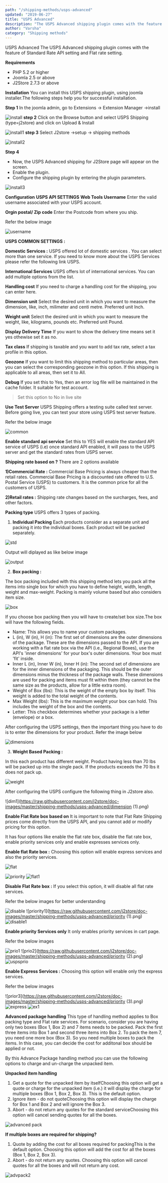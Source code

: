 ```yaml
---
path: "/shipping-methods/usps-advanced"
updated: "2019-06-27"
title: "USPS Advanced"
description: "The USPS Advanced shipping plugin comes with the feature of Standard Rate API setting and Flat rate setting."
author: "Varsha"
category: "Shipping methods"
---
```


USPS Advanced 
The USPS Advanced shipping plugin comes with the feature of Standard Rate API setting and Flat rate setting.

**Requirements**
* PHP 5.2 or higher
* Joomla 2.5 or above
* J2Store 2.7.3 or above

**Installation**
You can install this USPS shipping plugin, using joomla installer.The following steps help you for successful installation.

**Step 1**
In the joomla admin, go to Extensions -> Extension Manager ->install

![install](https://raw.githubusercontent.com/j2store/doc-images/master/shipping-methods/usps-advanced/Install.png)
**step 2**
Click on the Browse button and select USPS Shipping (type=j2store) and click on Upload & Install

![install1](https://raw.githubusercontent.com/j2store/doc-images/master/shipping-methods/usps-advanced/Install1.png)
**step 3**
Select J2store ->setup -> shipping methods

![install2](https://raw.githubusercontent.com/j2store/doc-images/master/shipping-methods/usps-advanced/Install2.png)


**Step 4**
* Now, the USPS Advanced shipping for J2Store page will appear on the screen.
* Enable the plugin.
* Configure the shipping plugin by entering the plugin parameters. 

![install3](https://raw.githubusercontent.com/j2store/doc-images/master/shipping-methods/usps-advanced/Install3.png)

**Configuration**
**USPS API SETTINGS**
**Web Tools Username**
Enter the valid username associated with your USPS account.

**Orgin postal/ Zip code**
Enter the Postcode from where you ship.

Refer the below image

![username](https://raw.githubusercontent.com/j2store/doc-images/master/shipping-methods/usps-advanced/Username.png)

**USPS COMMON SETTINGS :**

**Domestic Services :**
USPS offered lot of domestic services . You can select more than one service. If you need to know more about the USPS Services please refer the following link USPS.

**International Services**
USPS offers lot of international services. You can add multiple options from the list.

**Handling cost**
If you need to charge a handling cost for the shipping, you can enter here.

**Dimension unit**
Select the desired unit in which you want to measure the dimension, like, inch, milimeter and centi metre. Preferred unit Inch.

**Weight unit**
Select the desired unit in which you want to measure the weight, like, kilograms, pounds etc. Preferred unit Pound.

**Display Delivery Time**
If you want to show the delivery time means set it yes othewise set it as no.

**Tax class**
If shipping is taxable and you want to add tax rate, select a tax profile in this option.

**Geozone**
If you want to limit this shipping method to particular areas, then you can select the corresponding geozone in this option. If this shipping is applicable to all areas, then set it to All.

**Debug**
If you set this to Yes, then an error log file will be maintained in the cache folder. It suitable for test account.

> Set this option to No in live site

**Use Test Server**
USPS Shipping offers a testing suite called test server. Before going live, you can test your store using USPS test server feature.

Refer the below image

![common](https://raw.githubusercontent.com/j2store/doc-images/master/shipping-methods/usps-advanced/common.png)

**Enable standard api service**
Set this to YES will enable the standard API service of USPS (i.e) once standard API enabled, it will pass to the USPS server and get the standard rates from USPS server.

**Shipping rate based on ?**
There are 2 options available

**1)Commercial Rate :**
Commercial Base Pricing is always cheaper than the retail rates. Commercial Base Pricing is a discounted rate offered to U.S. Postal Service (USPS) to customers. It is the common price for all the customers of USPS.

**2)Retail rates :**
Shipping rate changes based on the surcharges, fees, and other factors.

**Packing type**
USPS offers 3 types of packing.

1. **Individual Packing**
Each products consider as a separate unit and packing it into the individual boxes. Each product will be packed separately.

![std](https://raw.githubusercontent.com/j2store/doc-images/master/shipping-methods/usps-advanced/standard.png)

Output will diplayed as like below image

![output](https://raw.githubusercontent.com/j2store/doc-images/master/shipping-methods/usps-advanced/out.png)

2. **Box packing :**

The box packing included with this shipping method lets you pack all the items into single box for which you have to define height, width, length, weight and max-weight. Packing is mainly volume based but also considers item size. 

![box](https://raw.githubusercontent.com/j2store/doc-images/master/shipping-methods/usps-advanced/Box.png)

If you choose box packing then you will have to create/set box size.The box will have the following fields.

* Name: This allows you to name your custom packages.
* L (in), W (in), H (in): The first set of dimensions are the outer dimensions of the package. These are the dimensions passed to the API. If you are working with a flat rate box via the API (i.e., Regional Boxes), use the API's 'inner dimensions' for your box's outer dimensions. Your box must 'fit' inside.
* Inner L (in), Inner W (in), Inner H (in): The second set of dimensions are for the inner dimensions of the packaging. This should be the outer dimensions minus the thickness of the package walls. These dimensions are used for packing and items must fit within them (they cannot be the same size as the products, allow for a little extra room).
* Weight of Box (lbs): This is the weight of the empty box by itself. This weight is added to the total weight of the contents.
* Max Weight (lbs): This is the maximum weight your box can hold. This includes the weight of the box and the contents.
* Letter: This checkbox determines whether your package is a letter (envelope) or a box.

After configuring the USPS settings, then the important thing you have to do is to enter the dimensions for your product. Refer the image below 


![dimensions](https://raw.githubusercontent.com/j2store/doc-images/master/shipping-methods/usps-advanced/dimension.png)

3. **Weight Based Packing :**

In this each product has different weight. Product having less than 70 lbs will be packed up into the single pack. If the products exceeds the 70 lbs it does not pack up.

![weight](https://raw.githubusercontent.com/j2store/doc-images/master/shipping-methods/usps-advanced/weight.png)

After configuring the USPS configure the following thing in J2store also.

![dim1](https://raw.githubusercontent.com/j2store/doc-images/master/shipping-methods/usps-advanced/dimension (1).png)

**Enable Flat Rate box based on**
It is important to note that Flat Rate Shipping prices come directly from the USPS API, and you cannot add or modify pricing for this option.

It has four options like enable the flat rate box, disable the flat rate box, enable priority services only and enable expresses services only.

**Enable flat Rate box :**
Choosing this option will enable express services and also the priority services. 

![flat](https://raw.githubusercontent.com/j2store/doc-images/master/shipping-methods/usps-advanced/Flat.png)

![priority](https://raw.githubusercontent.com/j2store/doc-images/master/shipping-methods/usps-advanced/priority.png)
![flat1](https://raw.githubusercontent.com/j2store/doc-images/master/shipping-methods/usps-advanced/Flat1.png)

**Disable Flat Rate box :**
If you select this option, it will disable all flat rate services.

Refer the below images for better understanding 

![disable](https://raw.githubusercontent.com/j2store/doc-images/master/shipping-methods/usps-advanced/disable.png)
![priority1](https://raw.githubusercontent.com/j2store/doc-images/master/shipping-methods/usps-advanced/priority (1).png)
![disable1](https://raw.githubusercontent.com/j2store/doc-images/master/shipping-methods/usps-advanced/disable1.png)

**Enable priority Services only**
It only enables priority services in cart page.

Refer the below images

![prio1](https://raw.githubusercontent.com/j2store/doc-images/master/shipping-methods/usps-advanced/priority1.png)
![prio2](https://raw.githubusercontent.com/j2store/doc-images/master/shipping-methods/usps-advanced/priority (2).png)
![uspsprio](https://raw.githubusercontent.com/j2store/doc-images/master/shipping-methods/usps-advanced/priority2.png)


**Enable Express Services :**
Choosing this option will enable only the express services.

Refer the below images

![prior3](https://raw.githubusercontent.com/j2store/doc-images/master/shipping-methods/usps-advanced/priority (3).png)
![express](https://raw.githubusercontent.com/j2store/doc-images/master/shipping-methods/usps-advanced/Express.png)
![ex1](https://raw.githubusercontent.com/j2store/doc-images/master/shipping-methods/usps-advanced/Express1.png)

**Advanced package handling**
This type of handling method applies to Box packing type and Flat rate services. For scenario, consider you are having only two boxes (Box 1, Box 2) and 7 items needs to be packed. Pack the first three items into Box 1 and second three items into Box 2. To pack the item 7, you need one more box (Box 3). So you need multiple boxes to pack the items. In this case, you can decide the cost for additonal box should be applied or not.

By this Advance Package handling method you can use the following options to charge and un-charge the unpacked item.

**Unpacked item handling**

1. Get a quote for the unpacked item by itselfChoosing this option will get a quote or charge for the unpacked item (i.e.) it will display the charge for multiple boxes (Box 1, Box 2, Box 3). This is the default option.
2. Ignore item - do not quoteChoosing this option will display the charge for Box 1 and Box 2 and will ignore the Box 3.
3. Abort - do not return any quotes for the standard serviceChoosing this option will cancel sending quotes for all the boxes.

![advanced pack](https://raw.githubusercontent.com/j2store/doc-images/master/shipping-methods/usps-advanced/usps_adv_pack_01.png)

**If multiple boxes are required for shipping?**

1. Quote by adding the cost for all boxes required for packingThis is the default option. Choosing this option will add the cost for all the boxes (Box 1, Box 2, Box 3).
2. Abort - do not return any quotes. Choosing this option will cancel quotes for all the boxes and will not return any cost.


![advpack2](https://raw.githubusercontent.com/j2store/doc-images/master/shipping-methods/usps-advanced/usps_adv_pack_02.png)
